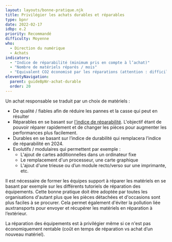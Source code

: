 ```yaml
---
layout: layouts/bonne-pratique.njk
title: Privilégier les achats durables et réparables
type: bpnr
date: 2022-02-17
idbp: e.2
priority: Recommandé
difficulty: Moyenne
who:
  - Direction du numérique
  - Achats
indicators:
  - "Indice de réparabilité (minimum pris en compte à l’achat)"
  - "Nombre de matériels réparés / mois"
  - "Equivalent CO2 économisé par les réparations (attention : difficile à évaluer)"
eleventyNavigation:
  parent: guideBpNr-achat-durable
  order: 20
---
```


Un achat responsable se traduit par un choix de matériels :
* De qualité / fiables afin de réduire les pannes et la casse qui peut en résulter 
* Réparables en se basant sur [l'indice de réparabilité](https://www.ecologie.gouv.fr/indice-reparabilite). L'objectif étant de pouvoir réparer rapidement et de changer les pièces pour augmenter les performances plus facilement.
* Durables en se basant sur l’indice de durabilité qui remplacera l’indice de réparabilité en 2024.
* Evolutifs / modulaires qui permettent par exemple :  
  - L'ajout de cartes additionnelles dans un ordinateur fixe
  - Le remplacement d'un processeur, une carte graphique
  - L'ajout d'une trieuse ou d’un module recto/verso sur une imprimante, etc.

Il est nécessaire de former les équipes support à réparer les matériels en se basant par exemple sur les différents tutoriels de réparation des équipements. Cette bonne pratique doit être adoptée par toutes les organisations d'autant plus que les pièces détachées et d'occasions sont plus faciles à se procurer. Cela permet également d'éviter la pollution liée auxtransports pour envoyer et récupérer les matériels en réparation à l’extérieur. 

La réparation des équipements est à privilégier même si ce n'est pas économiquement rentable (coût en temps de réparation vs achat d’un nouveau matériel).
